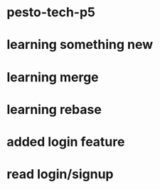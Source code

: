 # pesto-tech-p5

# learning something new

# learning merge

# learning rebase

# added login feature

# read login/signup
